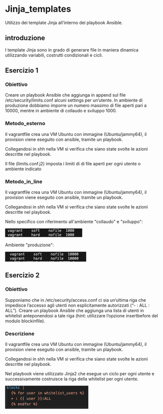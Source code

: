 # Jinja_templates

Utilizzo dei template Jinja all’interno dei playbook Ansible.

## introduzione

I template Jinja sono in grado di generare file in maniera dinamica utilizzando variabili, costrutti condizionali e cicli.

## Esercizio 1

### Obiettivo

Creare un playbook Ansible che aggiunga in append sul file /etc/security/limits.conf alcuni settings per un’utente. In ambiente di produzione dobbiamo imporre un numero massimo di file aperti pari a 10000, mentre in ambiente di collaudo e sviluppo 1000.

### Metodo_esterno

Il vagrantfile crea una VM Ubuntu con immagine (Ubuntu/jammy64), il provision viene eseguito con ansible, tramite un playbook.

Collegandosi in shh nella VM si verifica che siano state svolte le azioni descritte nel playbook.

Il file (limits.conf.j2) imposta i limiti di di file aperti per ogni utente o ambiente indicato

### Metodo_in_line

Il vagrantfile crea una VM Ubuntu con immagine (Ubuntu/jammy64), il provision viene eseguito con ansible, tramite un playbook.

Collegandosi in shh nella VM si verifica che siano state svolte le azioni descritte nel playbook.

Nello specifico con riferimento all'ambiente "collaudo" e "sviluppo":

![alt text](img/collaudo_sviluppo.png)

Ambiente "produzione":

![alt text](img/produzione.png)

## Esercizio 2

### Obiettivo

Supponiamo che in /etc/security/access.conf ci sia un’ultima riga che impedisce l’accesso agli utenti non esplicitamente autorizzati (“- : ALL : ALL”). Creare un playbook Ansible che aggiunga una lista di utenti in whitelist anteponendosi a tale riga (hint: utilizzare l’opzione insertbefore del modulo blockinfile).

### Descrizione

Il vagrantfile crea una VM Ubuntu con immagine (Ubuntu/jammy64), il provision viene eseguito con ansible, tramite un playbook.

Collegandosi in shh nella VM si verifica che siano state svolte le azioni descritte nel playbook.

Nel playbook viene utilizzato Jinja2 che esegue un ciclo per ogni utente e successivamente costruisce la riga della whitelist per ogni utente.

![alt text](img/Jinja2_utente.png)
